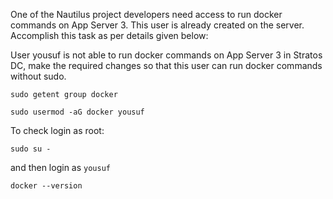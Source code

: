 

One of the Nautilus project developers need access to run docker commands on App Server 3. This user is already created on the server. Accomplish this task as per details given below:



User yousuf is not able to run docker commands on App Server 3 in Stratos DC, make the required changes so that this user can run docker commands without sudo.

```
sudo getent group docker
```

```
sudo usermod -aG docker yousuf
```

To check login as root:

```
sudo su -
```

and then login as ```yousuf```

```
docker --version
```
